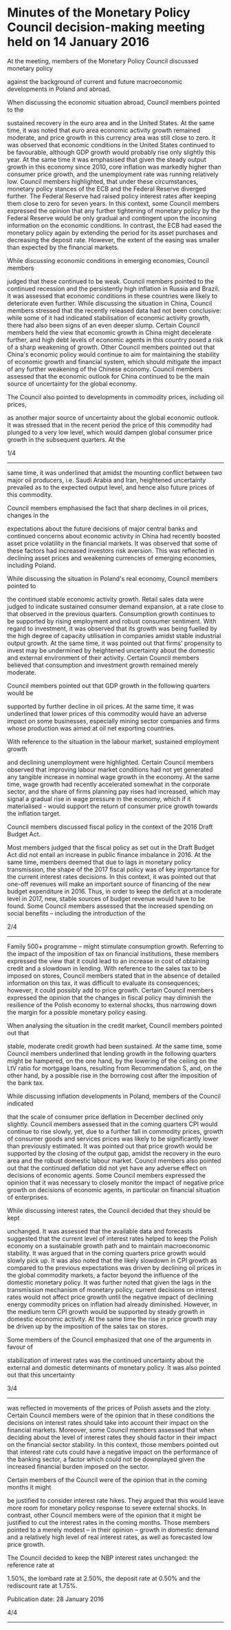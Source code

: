 # Minutes of the Monetary Policy Council decision-making meeting held on 14 January 2016

At the meeting, members of the Monetary Policy Council discussed monetary policy

against the background of current and future macroeconomic developments in Poland
and abroad.

When discussing the economic situation abroad, Council members pointed to the

sustained recovery in the euro area and in the United States. At the same time, it was noted
that euro area economic activity growth remained moderate, and price growth in this
currency area was still close to zero. It was observed that economic conditions in the
United States continued to be favourable, although GDP growth would probably rise only
slightly this year. At the same time it was emphasised that given the steady output growth
in this economy since 2010, core inflation was markedly higher than consumer price
growth, and the unemployment rate was running relatively low. Council members
highlighted, that under these circumstances, monetary policy stances of the ECB and the
Federal Reserve diverged further. The Federal Reserve had raised policy interest rates
after keeping them close to zero for seven years. In this context, some Council members
expressed the opinion that any further tightening of monetary policy by the Federal
Reserve would be only gradual and contingent upon the incoming information on the
economic conditions. In contrast, the ECB had eased the monetary policy again by
extending the period for its asset purchases and decreasing the deposit rate. However, the
extent of the easing was smaller than expected by the financial markets.

While discussing economic conditions in emerging economies, Council members

judged that these continued to be weak. Council members pointed to the continued
recession and the persistently high inflation in Russia and Brazil. It was assessed that
economic conditions in these countries were likely to deteriorate even further. While
discussing the situation in China, Council members stressed that the recently released data
had not been conclusive: while some of it had indicated stabilisation of economic activity
growth, there had also been signs of an even deeper slump. Certain Council members held
the view that economic growth in China might decelerate further, and high debt levels of
economic agents in this country posed a risk of a sharp weakening of growth. Other
Council members pointed out that China's economic policy would continue to aim for
maintaining the stability of economic growth and financial system, which should mitigate
the impact of any further weakening of the Chinese economy. Council members assessed
that the economic outlook for China continued to be the main source of uncertainty for the
global economy.

The Council also pointed to developments in commodity prices, including oil prices,

as another major source of uncertainty about the global economic outlook. It was stressed
that in the recent period the price of this commodity had plunged to a very low level,
which would dampen global consumer price growth in the subsequent quarters. At the

1/4


-----

same time, it was underlined that amidst the mounting conflict between two major oil
producers, i.e. Saudi Arabia and Iran, heightened uncertainty prevailed as to the expected
output level, and hence also future prices of this commodity.

Council members emphasised the fact that sharp declines in oil prices, changes in the

expectations about the future decisions of major central banks and continued concerns
about economic activity in China had recently boosted asset price volatility in the financial
markets. It was observed that some of these factors had increased investors risk aversion.
This was reflected in declining asset prices and weakening currencies of emerging
economies, including Poland.

While discussing the situation in Poland's real economy, Council members pointed to

the continued stable economic activity growth. Retail sales data were judged to indicate
sustained consumer demand expansion, at a rate close to that observed in the previous
quarters. Consumption growth continues to be supported by rising employment and
robust consumer sentiment. With regard to investment, it was observed that its growth
was being fuelled by the high degree of capacity utilisation in companies amidst stable
industrial output growth. At the same time, it was pointed out that firms' propensity to
invest may be undermined by heightened uncertainty about the domestic and external
environment of their activity. Certain Council members believed that consumption and
investment growth remained merely moderate.

Council members pointed out that GDP growth in the following quarters would be

supported by further decline in oil prices. At the same time, it was underlined that lower
prices of this commodity would have an adverse impact on some businesses, especially
mining sector companies and firms whose production was aimed at oil net exporting
countries.

With reference to the situation in the labour market, sustained employment growth

and declining unemployment were highlighted. Certain Council members observed that
improving labour market conditions had not yet generated any tangible increase in
nominal wage growth in the economy. At the same time, wage growth had recently
accelerated somewhat in the corporate sector, and the share of firms planning pay rises
had increased, which may signal a gradual rise in wage pressure in the economy, which if it materialised - would support the return of consumer price growth towards the
inflation target.

Council members discussed fiscal policy in the context of the 2016 Draft Budget Act.

Most members judged that the fiscal policy as set out in the Draft Budget Act did not entail
an increase in public finance imbalance in 2016. At the same time, members deemed that
due to lags in monetary policy transmission, the shape of the 2017 fiscal policy was of key
importance for the current interest rates decisions. In this context, it was pointed out that
one-off revenues will make an important source of financing of the new budget
expenditure in 2016. Thus, in order to keep the deficit at a moderate level in 2017, new,
stable sources of budget revenue would have to be found. Some Council members
assessed that the increased spending on social benefits – including the introduction of the

2/4


-----

Family 500+ programme – might stimulate consumption growth. Referring to the impact
of the imposition of tax on financial institutions, these members expressed the view that it
could lead to an increase in cost of obtaining credit and a slowdown in lending. With
reference to the sales tax to be imposed on stores, Council members stated that in the
absence of detailed information on this tax, it was difficult to evaluate its consequences;
however, it could possibly add to price growth. Certain Council members expressed the
opinion that the changes in fiscal policy may diminish the resilience of the Polish economy
to external shocks, thus narrowing down the margin for a possible monetary policy easing.

When analysing the situation in the credit market, Council members pointed out that

stable, moderate credit growth had been sustained. At the same time, some Council
members underlined that lending growth in the following quarters might be hampered,
on the one hand, by the lowering of the ceiling on the LtV ratio for mortgage loans,
resulting from Recommendation S, and, on the other hand, by a possible rise in the
borrowing cost after the imposition of the bank tax.

While discussing inflation developments in Poland, members of the Council indicated

that the scale of consumer price deflation in December declined only slightly. Council
members assessed that in the coming quarters CPI would continue to rise slowly, yet, due
to a further fall in commodity prices, growth of consumer goods and services prices was
likely to be significantly lower than previously estimated. It was pointed out that price
growth would be supported by the closing of the output gap, amidst the recovery in the
euro area and the robust domestic labour market. Council members also pointed out that
the continued deflation did not yet have any adverse effect on decisions of economic
agents. Some Council members expressed the opinion that it was necessary to closely
monitor the impact of negative price growth on decisions of economic agents, in particular
on financial situation of enterprises.

While discussing interest rates, the Council decided that they should be kept

unchanged. It was assessed that the available data and forecasts suggested that the current
level of interest rates helped to keep the Polish economy on a sustainable growth path and
to maintain macroeconomic stability. It was argued that in the coming quarters price
growth would slowly pick up. It was also noted that the likely slowdown in CPI growth
as compared to the previous expectations was driven by declining oil prices in the global
commodity markets, a factor beyond the influence of the domestic monetary policy. It was
further noted that given the lags in the transmission mechanism of monetary policy,
current decisions on interest rates would not affect price growth until the negative impact
of declining energy commodity prices on inflation had already diminished. However, in
the medium term CPI growth would be supported by steady growth in domestic economic
activity. At the same time the rise in price growth may be driven up by the imposition of
the sales tax on stores.

Some members of the Council emphasized that one of the arguments in favour of

stabilization of interest rates was the continued uncertainty about the external and
domestic determinants of monetary policy. It was also pointed out that this uncertainty

3/4


-----

was reflected in movements of the prices of Polish assets and the zloty. Certain Council
members were of the opinion that in these conditions the decisions on interest rates should
take into account their impact on the financial markets. Moreover, some Council members
assessed that when deciding about the level of interest rates they should factor in their
impact on the financial sector stability. In this context, those members pointed out that
interest rate cuts could have a negative impact on the performance of the banking sector,
a factor which could not be downplayed given the increased financial burden imposed on
the sector.

Certain members of the Council were of the opinion that in the coming months it might

be justified to consider interest rate hikes. They argued that this would leave more room
for monetary policy response to severe external shocks. In contrast, other Council
members were of the opinion that it might be justified to cut the interest rates in the coming
months. Those members pointed to a merely modest – in their opinion – growth in
domestic demand and a relatively high level of real interest rates, as well as forecasted low
price growth.

The Council decided to keep the NBP interest rates unchanged: the reference rate at

1.50%, the lombard rate at 2.50%, the deposit rate at 0.50% and the rediscount rate at 1.75%.

Publication date: 28 January 2016

4/4


-----

